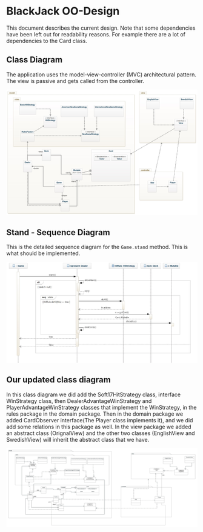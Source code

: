 # BlackJack OO-Design
This document describes the current design. Note that some dependencies have been left out for readability reasons. For example there are a lot of dependencies to the Card class.

## Class Diagram
The application uses the model-view-controller (MVC) architectural pattern. The view is passive and gets called from the controller. 

![class diagram](img/class_diagram.jpg)

## Stand - Sequence Diagram
This is the detailed sequence diagram for the `Game.stand` method. This is what should be implemented.

![Stand Sequence diagram](img/stand_seq.jpg)

## Our updated class diagram

In this class diagram we did add the Soft17HitStrategy class, interface WinStrategy class, then DealerAdvantageWinStrategy and PlayerAdvantageWinStrategy classes that implement the WinStrategy, in the rules package in the domain package.
Then in the domain package we added CardObserver interface(The Player class implements it), and we did add some relations in this package as well.
In the view package we added an abstract class (OrignalView) and the other two classes (EnglishView and SwedishView) will inherit the abstract class that we have.


![img/final_classD_ass3_grade2.jpeg](img/final_classD_ass3_grade2.jpeg)
